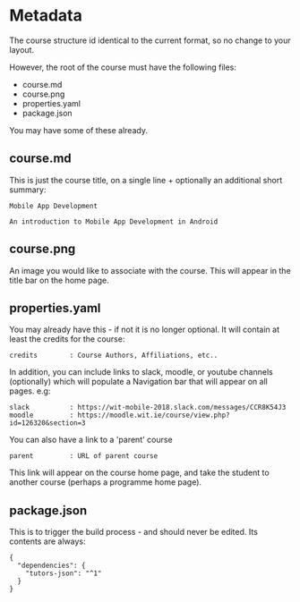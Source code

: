 # Metadata

The course structure id identical to the current format, so no change to your layout.

However, the root of the course must have the following files:

- course.md
- course.png
- properties.yaml
- package.json

You may have some of these already.

## course.md

This is just the course title, on a single line + optionally an additional short summary:

~~~
Mobile App Development

An introduction to Mobile App Development in Android
~~~

## course.png

An image you would like to associate with the course. This will appear in the title bar on the home page.

## properties.yaml

You may already have this - if not it is no longer optional. It will contain at least the credits for the course:

~~~
credits        : Course Authors, Affiliations, etc..
~~~

In addition, you can include links to slack, moodle, or youtube channels (optionally) which will populate a Navigation bar that will appear on all pages. e.g:

~~~
slack          : https://wit-mobile-2018.slack.com/messages/CCR8K54J3
moodle         : https://moodle.wit.ie/course/view.php?id=126320&section=3
~~~

You can also have a link to a 'parent' course

~~~
parent         : URL of parent course
~~~

This link will appear on the course home page, and take the student to another course (perhaps a programme home page).

## package.json

This is to trigger the build process - and should never be edited. Its contents are always:

~~~
{
  "dependencies": {
    "tutors-json": "^1"
  }
}
~~~